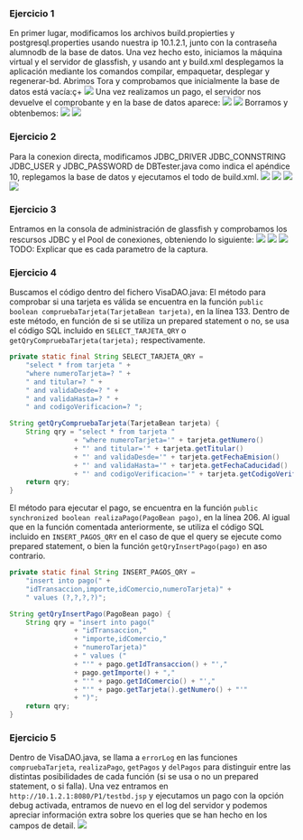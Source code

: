### Ejercicio 1

En primer lugar, modificamos los archivos build.propierties y postgresql.properties usando nuestra ip 10.1.2.1, junto con la contraseña alumnodb de la base de datos.
Una vez hecho esto, iniciamos la máquina virtual y el servidor de glassfish, y usando ant y build.xml desplegamos la aplicación mediante los comandos compilar, empaquetar, desplegar y regenerar-bd.
Abrimos Tora y comprobamos que inicialmente la base de datos está vacía:ç+
![](./Ej1_DB_Vacia.png)
Una vez realizamos un pago, el servidor nos devuelve el comprobante y en la base de datos aparece:
![](Ej1_Comprobante.png)
![](Ej1_DB_Llenaç.png)
Borramos y obtenbemos:
![](Ej1_DB_Borrada_Web.png)
![](EJ1_DB_Borrada_Tora.png)

### Ejercicio 2
Para la conexion directa, modificamos JDBC_DRIVER  JDBC_CONNSTRING JDBC_USER y JDBC_PASSWORD de DBTester.java como indica el apéndice 10, replegamos la base de datos y ejecutamos el todo de build.xml.
![](Ej2_Pago.png)
![](Ej2_Listado.png)
![](Ej2_Borrado.png)
![](Ej2_ListadoBorrado.png)

### Ejercicio 3
Entramos en la consola de administración de glassfish y comprobamos los rescursos JDBC y el Pool de conexiones, obteniendo lo siguiente:
![](Ej3_JDBCResources.png)
![](Ej3_JDBCPool.png)
![](Ej3_Ping.png)
TODO: Explicar que es cada parametro de la captura.


### Ejercicio 4
Buscamos el código dentro del fichero VisaDAO.java:
El método para comprobar si una tarjeta es válida se encuentra en la función `public boolean compruebaTarjeta(TarjetaBean tarjeta)`, en la línea 133. Dentro de este método, en función de si se utiliza un prepared statement o no, se usa el código SQL incluido en `SELECT_TARJETA_QRY` o `getQryCompruebaTarjeta(tarjeta);` respectivamente.
```java
private static final String SELECT_TARJETA_QRY =
    "select * from tarjeta " +
    "where numeroTarjeta=? " +
    " and titular=? " +
    " and validaDesde=? " +
    " and validaHasta=? " +
    " and codigoVerificacion=? ";

String getQryCompruebaTarjeta(TarjetaBean tarjeta) {
    String qry = "select * from tarjeta "
                + "where numeroTarjeta='" + tarjeta.getNumero()
                + "' and titular='" + tarjeta.getTitular()
                + "' and validaDesde='" + tarjeta.getFechaEmision()
                + "' and validaHasta='" + tarjeta.getFechaCaducidad()
                + "' and codigoVerificacion='" + tarjeta.getCodigoVerificacion() + "'";
    return qry;
}
```



El método para ejecutar el pago, se encuentra en la función `public synchronized boolean realizaPago(PagoBean pago)`, en la línea 206. Al igual que en la función comentada anteriormente, se utiliza el código SQL incluido en `INSERT_PAGOS_QRY` en el caso de que el query se ejecute como prepared statement, o bien la función `getQryInsertPago(pago)` en aso contrario.
```java
private static final String INSERT_PAGOS_QRY =
    "insert into pago(" +
    "idTransaccion,importe,idComercio,numeroTarjeta)" +
    " values (?,?,?,?)";

String getQryInsertPago(PagoBean pago) {
    String qry = "insert into pago("
                + "idTransaccion,"
                + "importe,idComercio,"
                + "numeroTarjeta)"
                + " values ("
                + "'" + pago.getIdTransaccion() + "',"
                + pago.getImporte() + ","
                + "'" + pago.getIdComercio() + "',"
                + "'" + pago.getTarjeta().getNumero() + "'"
                + ")";
    return qry;
}
```
### Ejercicio 5
Dentro de VisaDAO.java, se llama a `errorLog` en las funciones `compruebaTarjeta`, `realizaPago`, `getPagos` y `delPagos` para distinguir entre las distintas posibilidades de cada función (si se usa o no un prepared statement, o si falla). Una vez entramos en `http://10.1.2.1:8080/P1/testbd.jsp` y ejecutamos un pago con la opción debug activada, entramos de nuevo en el log del servidor y podemos apreciar información extra sobre los queries que se han hecho en los campos de detail.
![](Ej5_Logs.png)
